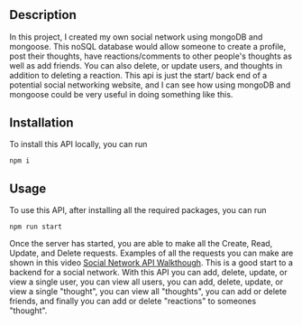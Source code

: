 # <Social Network API>

## Description

In this project, I created my own social network using mongoDB and mongoose. This noSQL database would allow someone to create a profile, post their thoughts, have reactions/comments to other people's thoughts as well as add friends. You can also delete, or update users, and thoughts in addition to deleting a reaction. This api is just the start/ back end of a potential social networking website, and I can see how using mongoDB and mongoose could be very useful in doing something like this. 


## Installation

To install this API locally, you can run 
```
npm i
```

## Usage

To use this API, after installing all the required packages, you can run 
```
npm run start
```

Once the server has started, you are able to make all the Create, Read, Update, and Delete requests. Examples of all the requests you can make are shown in this video [Social Network API Walkthough](https://drive.google.com/file/d/1oYN1ijqTpALBM3WGr1bQBp53kfJQrHp3/view). This is a good start to a backend for a social network. With this API you can add, delete, update, or view a single user, you can view all users, you can add, delete, update, or view a single "thought", you can view all "thoughts", you can add or delete friends, and finally you can add or delete "reactions" to someones "thought". 




